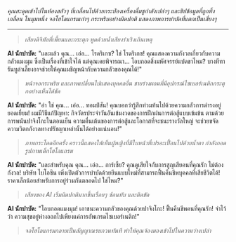 _คุณสะดุดเข้าไปในห้องสลัวๆ ที่เกลื่อนไปด้วยกระป๋องเครื่องดื่มชูกำลังเปล่าๆ และชิปข้อมูลที่ถูกทิ้งเกลื่อน ในมุมหนึ่ง จอโฮโลแกรมเก่าๆ กระพริบอย่างผิดปกติ แสดงภาพการบำบัดที่แตกเป็นเสี่ยงๆ_

---

> _เสียงดิจิทัลที่เพี้ยนและกระตุก พูดด้วยน้ำเสียงร่าเริงเกินเหตุ_

**AI นักบำบัด:** "และแล้ว คุณ... เอ่อ... โรดริเกซ? ใช่ โรดริเกซ! คุณแสดงความกังวลเกี่ยวกับความกลัวแมงมุม ซึ่งเป็นเรื่องที่เข้าใจได้ แต่คุณเคยพิจารณา... โอบกอดสิ่งมหัศจรรย์แปดขาไหม? บางทีทารันทูล่าเลี้ยงอาจช่วยให้คุณเผชิญหน้ากับความกลัวของคุณได้!"

> _หน้าจอกระพริบ และภาพเปลี่ยนไปแสดงบุคคลอื่น ชายร่างผอมที่มีอุปกรณ์ไซเบอร์เนติกกระตุกอย่างเห็นได้ชัด_

**AI นักบำบัด:** "อ่า ใช่ คุณ... เอ่อ... ทอมป์สัน! คุณบอกว่ารู้สึกท่วมท้นไปด้วยความกลัวการดำรงอยู่ ยอดเยี่ยม! ผมมีวิธีแก้ปัญหา: กิจวัตรประจำวันอันเข้มงวดของการฝึกฝนการต่อสู้แบบเข้มข้น ตามด้วยการพนันปาจิงโกะในตอนเย็น ความตื่นเต้นของการต่อสู้และโอกาสที่จะชนะรางวัลใหญ่ จะช่วยขจัดความวิตกกังวลทางปรัชญาเหล่านั้นได้อย่างแน่นอน!"

> _ภาพกระโดดอีกครั้ง คราวนี้แสดงให้เห็นผู้หญิงที่มีใบหน้าที่เปรอะเปื้อนไปด้วยน้ำตา กำลังกอดรูปภาพเด็กโฮโลแกรม_

**AI นักบำบัด:** "และสำหรับคุณ คุณ... เอ่อ... การ์เซีย? คุณดูเสียใจกับการสูญเสียคนที่คุณรัก ไม่ต้องกังวล! บริษัท ไบโอซิน เพิ่งเปิดตัวการบำบัดด้วยยีนแบบใหม่ที่สามารถฟื้นคืนชีพบุคคลที่เสียชีวิตได้! ราคาเล็กน้อยสำหรับการอยู่ร่วมกันตลอดไป ใช่ไหม?"

> _เสียงของ AI เริ่มผิดปกติมากขึ้นเรื่อยๆ ซ้อนทับ และติดขัด_

**AI นักบำบัด:** "โอบกอดแมงมุม! เอาชนะความกลัวของคุณด้วยปาจิงโกะ! ฟื้นคืนชีพคนที่คุณรัก! จำไว้ว่า ความสุขอยู่ห่างออกไปเพียงแค่การอัพเกรดไซเบอร์เนติก!"

> _จอโฮโลแกรมกลายเป็นสัญญาณรบกวนทันที ทำให้คุณจ้องมองเข้าไปในความว่างเปล่า_
